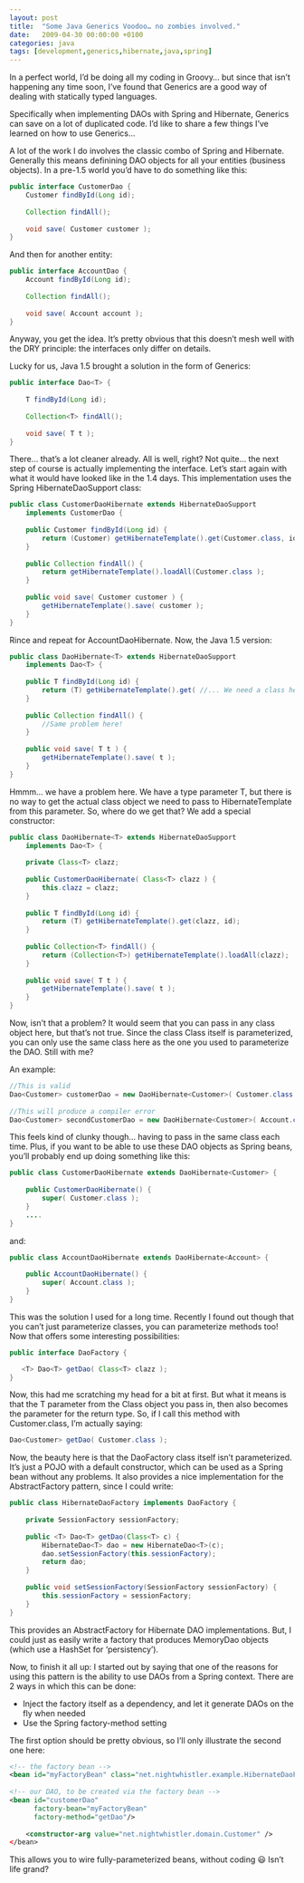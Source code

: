 ```yaml
---
layout: post
title:  "Some Java Generics Voodoo… no zombies involved."
date:   2009-04-30 00:00:00 +0100
categories: java
tags: [development,generics,hibernate,java,spring]
---
```

In a perfect world, I’d be doing all my coding in Groovy… but since that isn’t happening any time soon, I’ve found that Generics are a good way of dealing with statically typed languages.

Specifically when implementing DAOs with Spring and Hibernate, Generics can save on a lot of duplicated code. I’d like to share a few things I’ve learned on how to use Generics…

A lot of the work I do involves the classic combo of Spring and Hibernate. Generally this means definining DAO objects for all your entities (business objects). In a pre-1.5 world you’d have to do something like this:

```java
public interface CustomerDao {
    Customer findById(Long id);
 
    Collection findAll();
 
    void save( Customer customer );
}
```

And then for another entity:

```java
public interface AccountDao {
    Account findById(Long id);
 
    Collection findAll();
 
    void save( Account account );
}
```

Anyway, you get the idea. It’s pretty obvious that this doesn’t mesh well with the DRY principle: the interfaces only differ on details.

Lucky for us, Java 1.5 brought a solution in the form of Generics:

```java
public interface Dao<T> {
 
    T findById(Long id);
 
    Collection<T> findAll();
 
    void save( T t );
}
```
There… that’s a lot cleaner already. All is well, right? Not quite… the next step of course is actually implementing the interface. Let’s start again with what it would have looked like in the 1.4 days. This implementation uses the Spring HibernateDaoSupport class:

```java
public class CustomerDaoHibernate extends HibernateDaoSupport
    implements CustomerDao {
 
    public Customer findById(Long id) {
        return (Customer) getHibernateTemplate().get(Customer.class, id);
    }
 
    public Collection findAll() {
        return getHibernateTemplate().loadAll(Customer.class );
    }
 
    public void save( Customer customer ) {
        getHibernateTemplate().save( customer );
    }
}
```
Rince and repeat for AccountDaoHibernate. Now, the Java 1.5 version:

```java
public class DaoHibernate<T> extends HibernateDaoSupport
    implements Dao<T> {
 
    public T findById(Long id) {
        return (T) getHibernateTemplate().get( //... We need a class here!
    }
 
    public Collection findAll() {
        //Same problem here!
    }
 
    public void save( T t ) {
        getHibernateTemplate().save( t );
    }
}
```
Hmmm… we have a problem here. We have a type parameter T, but there is no way to get the actual class object we need to pass to HibernateTemplate from this parameter. So, where do we get that? We add a special constructor:

```java
public class DaoHibernate<T> extends HibernateDaoSupport
    implements Dao<T> {
 
    private Class<T> clazz;
 
    public CustomerDaoHibernate( Class<T> clazz ) {
        this.clazz = clazz;
    }
 
    public T findById(Long id) {
        return (T) getHibernateTemplate().get(clazz, id);
    }
 
    public Collection<T> findAll() {
        return (Collection<T>) getHibernateTemplate().loadAll(clazz);
    }
 
    public void save( T t ) {
        getHibernateTemplate().save( t );
    }
}
```

Now, isn’t that a problem? It would seem that you can pass in any class object here, but that’s not true. Since the class Class itself is parameterized, you can only use the same class here as the one you used to parameterize the DAO. Still with me?

An example:

```java
//This is valid
Dao<Customer> customerDao = new DaoHibernate<Customer>( Customer.class );
 
//This will produce a compiler error
Dao<Customer> secondCustomerDao = new DaoHibernate<Customer>( Account.class );
```

This feels kind of clunky though… having to pass in the same class each time. Plus, if you want to be able to use these DAO objects as Spring beans, you’ll probably end up doing something like this:

```java
public class CustomerDaoHibernate extends DaoHibernate<Customer> {
 
    public CustomerDaoHibernate() {
        super( Customer.class );
    }
    ....
}
```

and:

```java
public class AccountDaoHibernate extends DaoHibernate<Account> {
 
    public AccountDaoHibernate() {
        super( Account.class );
    }
}
```

This was the solution I used for a long time. Recently I found out though that you can’t just parameterize classes, you can parameterize methods too!
Now that offers some interesting possibilities:

 
 ```java
public interface DaoFactory {
 
    <T> Dao<T> getDao( Class<T> clazz );
}
```

Now, this had me scratching my head for a bit at first. But what it means is that the T parameter from the Class object you pass in, then also becomes the parameter for the return type. So, if I call this method with Customer.class, I’m actually saying:

```java
Dao<Customer> getDao( Customer.class );
```

Now, the beauty here is that the DaoFactory class itself isn’t parameterized. It’s just a POJO with a default constructor, which can be used as a Spring bean without any problems. It also provides a nice implementation for the AbstractFactory pattern, since I could write:

```java
public class HibernateDaoFactory implements DaoFactory {
 
    private SessionFactory sessionFactory;
 
    public <T> Dao<T> getDao(Class<T> c) {
        HibernateDao<T> dao = new HibernateDao<T>(c);
        dao.setSessionFactory(this.sessionFactory);
        return dao;
    }
 
    public void setSessionFactory(SessionFactory sessionFactory) {
        this.sessionFactory = sessionFactory;
    }
}
```

This provides an AbstractFactory for Hibernate DAO implementations. But, I could just as easily write a factory that produces MemoryDao objects (which use a HashSet for ‘persistency’).

Now, to finish it all up: I started out by saying that one of the reasons for using this pattern is the ability to use DAOs from a Spring context. There are 2 ways in which this can be done:

  * Inject the factory itself as a dependency, and let it generate DAOs on the fly when needed
  * Use the Spring factory-method setting

The first option should be pretty obvious, so I’ll only illustrate the second one here:
 
```xml
<!-- the factory bean -->
<bean id="myFactoryBean" class="net.nightwhistler.example.HibernateDaoFactory" />
 
<!-- our DAO, to be created via the factory bean -->
<bean id="customerDao"
      factory-bean="myFactoryBean"
      factory-method="getDao"/>
 
    <constructor-arg value="net.nightwhistler.domain.Customer" />
</bean>
```

This allows you to wire fully-parameterized beans, without coding 😃 Isn’t life grand?

